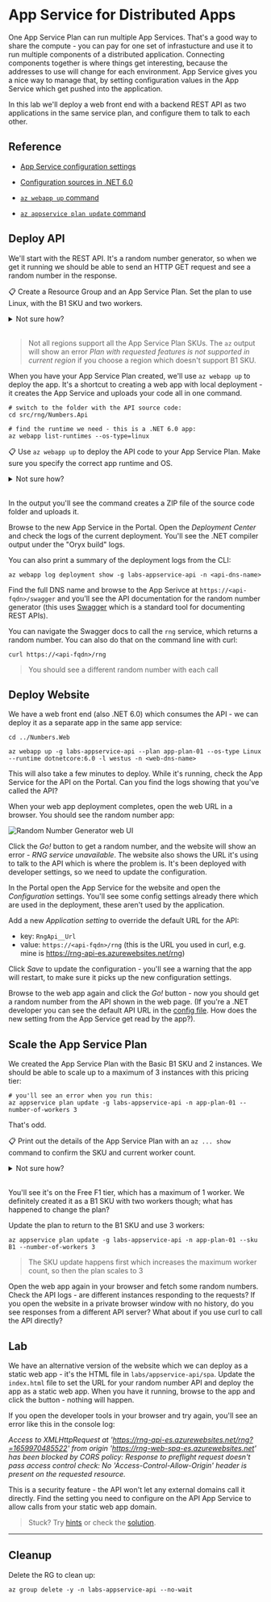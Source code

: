 # App Service for Distributed Apps

One App Service Plan can run multiple App Services. That's a good way to share the compute - you can pay for one set of infrastucture and use it to run multiple components of a distributed application. Connecting components together is where things get interesting, because the addresses to use will change for each environment. App Service gives you a nice way to manage that, by setting configuration values in the App Service which get pushed into the application.

In this lab we'll deploy a web front end with a backend REST API as two applications in the same service plan, and configure them to talk to each other.

## Reference

- [App Service configuration settings](https://learn.microsoft.com/en-us/azure/app-service/configure-common?tabs=portal)

- [Configuration sources in .NET 6.0](https://learn.microsoft.com/en-us/aspnet/core/fundamentals/configuration/?view=aspnetcore-6.0)

- [`az webapp up` command](https://learn.microsoft.com/en-us/cli/azure/webapp?view=azure-cli-latest#az-webapp-up)

- [`az appservice plan update` command](https://learn.microsoft.com/hu-hu/cli/azure/appservice/plan?view=azure-cli-latest#az-appservice-plan-update)

## Deploy API

We'll start with the REST API. It's a random number generator, so when we get it running we should be able to send an HTTP GET request and see a random number in the response.

📋 Create a Resource Group and an App Service Plan. Set the plan to use Linux, with the B1 SKU and two workers.

<details>
  <summary>Not sure how?</summary>

The RG is the usual command:

```
az group create -n labs-appservice-api --tags courselabs=azure -l southeastasia 
```

For the App Service Plan, print the help text to see the options:

```
az appservice plan create --help
```

And create with the required settings:

```
az appservice plan create -g labs-appservice-api -n app-plan-01 --is-linux --sku B1 --number-of-workers 2  -l westus
```

</details><br/>

> Not all regions support all the App Service Plan SKUs. The `az` output will show an error _Plan with requested features is not supported in current region_ if you choose a region which doesn't support B1 SKU.

When you have your App Service Plan created, we'll use `az webapp up` to deploy the app. It's a shortcut to creating a web app with local deployment - it creates the App Service and uploads your code all in one command.

```
# switch to the folder with the API source code:
cd src/rng/Numbers.Api

# find the runtime we need - this is a .NET 6.0 app:
az webapp list-runtimes --os-type=linux
```

📋 Use `az webapp up` to deploy the API code to your App Service Plan. Make sure you specify the correct app runtime and OS.

<details>
  <summary>Not sure how?</summary>

The `webapp up` command will create an App Service Plan if you don't specify one. If you do provide an existing plan, you still need to set the OS and runtime, as well as a unique DNS name:

```
az webapp up -g labs-appservice-api --plan app-plan-01 --os-type Linux --runtime dotnetcore:6.0 -l westus -n <api-dns-name>
```

</details><br/>

In the output you'll see the command creates a ZIP file of the source code folder and uploads it.

Browse to the new App Service in the Portal. Open the _Deployment Center_ and check the logs of the current deployment. You'll see the .NET compiler output under the "Oryx build" logs.

You can also print a summary of the deployment logs from the CLI:

```
az webapp log deployment show -g labs-appservice-api -n <api-dns-name>
```

Find the full DNS name and browse to the App Serivce at `https://<api-fqdn>/swagger` and you'll see the API documentation for the random number generator (this uses [Swagger](https://swagger.io) which is a standard tool for documenting REST APIs).

You can navigate the Swagger docs to call the `rng` service, which returns a random number. You can also do that on the command line with curl:

```
curl https://<api-fqdn>/rng
```

> You should see a different random number with each call

## Deploy Website

We have a web front end (also .NET 6.0) which consumes the API - we can deploy it as a separate app in the same app service:

```
cd ../Numbers.Web

az webapp up -g labs-appservice-api --plan app-plan-01 --os-type Linux --runtime dotnetcore:6.0 -l westus -n <web-dns-name> 
```

This will also take a few minutes to deploy. While it's running, check the App Service for the API on the Portal. Can you find the logs showing that you've called the API?

When your web app deployment completes, open the web URL in a browser. You should see the random number app:

![Random Number Generator web UI](/img/rng-web.png)

Click the _Go!_ button to get a random number, and the website will show an error - _RNG service unavailable_. The website also shows the URL it's using to talk to the API which is where the problem is. It's been deployed with developer settings, so we need to update the configuration.

In the Portal open the App Service for the website and open the _Configuration_ settings. You'll see some config settings already there which are used in the deployment, these aren't used by the application. 

Add a new _Application setting_ to override the default URL for the API:

- key: `RngApi__Url`
- value: `https://<api-fqdn>/rng` (this is the URL you used in curl, e.g. mine is https://rng-api-es.azurewebsites.net/rng)

Click _Save_ to update the configuration - you'll see a warning that the app will restart, to make sure it picks up the new configuration settings. 

Browse to the web app again and click the _Go!_ button - now you should get a random number from the API shown in the web page. (If you're a .NET developer you can see the default API URL in the [config file](/src/rng/Numbers.Web/appsettings.json). How does the new setting from the App Service get read by the app?).

## Scale the App Service Plan

We created the App Service Plan with the Basic B1 SKU and 2 instances. We should be able to scale up to a maximum of 3 instances with this pricing tier:

```
# you'll see an error when you run this:
az appservice plan update -g labs-appservice-api -n app-plan-01 --number-of-workers 3
```

That's odd. 

📋 Print out the details of the App Service Plan with an `az ... show` command to confirm the SKU and current worker count.

<details>
  <summary>Not sure how?</summary>

```
az appservice plan show -g labs-appservice-api -n app-plan-01 
```

</details><br/>

You'll see it's on the Free F1 tier, which has a maximum of 1 worker. We definitely created it as a B1 SKU with two workers though; what has happened to change the plan?

Update the plan to return to the B1 SKU and use 3 workers:

```
az appservice plan update -g labs-appservice-api -n app-plan-01 --sku B1 --number-of-workers 3
```

> The SKU update happens first which increases the maximum worker count, so then the plan scales to 3

Open the web app again in your browser and fetch some random numbers. Check the API logs - are different instances responding to the requests? If you open the website in a private browser window with no history, do you see responses from a different API server? What about if you use curl to call the API directly?

## Lab

We have an alternative version of the website which we can deploy as a static web app - it's the HTML file in `labs/appservice-api/spa`. Update the `index.html` file to set the URL for your random number API and deploy the app as a static web app. When you have it running, browse to the app and click the button - nothing will happen.

If you open the developer tools in your browser and try again, you'll see an error like this in the console log:

_Access to XMLHttpRequest at 'https://rng-api-es.azurewebsites.net/rng?=1659970485522' from origin 'https://rng-web-spa-es.azurewebsites.net' has been blocked by CORS policy: Response to preflight request doesn't pass access control check: No 'Access-Control-Allow-Origin' header is present on the requested resource._

This is a security feature - the API won't let any external domains call it directly. Find the setting you need to configure on the API App Service to allow calls from your static web app domain.

> Stuck? Try [hints](hints.md) or check the [solution](solution.md).

___

## Cleanup

Delete the RG to clean up:

```
az group delete -y -n labs-appservice-api --no-wait
```